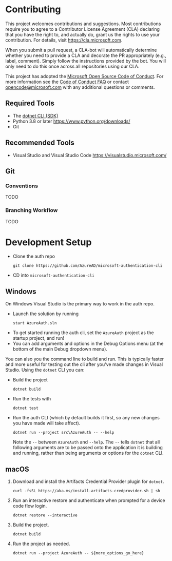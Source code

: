 # Contributing

This project welcomes contributions and suggestions. Most contributions require you to
agree to a Contributor License Agreement (CLA) declaring that you have the right to,
and actually do, grant us the rights to use your contribution. For details, visit
https://cla.microsoft.com.

When you submit a pull request, a CLA-bot will automatically determine whether you need
to provide a CLA and decorate the PR appropriately (e.g., label, comment). Simply follow the
instructions provided by the bot. You will only need to do this once across all repositories using our CLA.

This project has adopted the [Microsoft Open Source Code of Conduct](https://opensource.microsoft.com/codeofconduct/).
For more information see the [Code of Conduct FAQ](https://opensource.microsoft.com/codeofconduct/faq/)
or contact [opencode@microsoft.com](mailto:opencode@microsoft.com) with any additional questions or comments.

## Required Tools
* The [dotnet CLI (SDK)](https://dotnet.microsoft.com/download)
* Python 3.8 or later https://www.python.org/downloads/
* Git

## Recommended Tools
* Visual Studio and Visual Studio Code https://visualstudio.microsoft.com/

## Git

### Conventions
TODO

### Branching Workflow
TODO

# Development Setup

- Clone the auth repo
  ```
  git clone https://github.com/AzureAD/microsoft-authentication-cli
  ```
- CD into `microsoft-authentication-cli`

## Windows

   On Windows Visual Studio is the primary way to work in the auth repo. 
* Launch the solution by running
  ```
  start AzureAuth.sln
  ```
* To get started running the auth cli, set the `AzureAuth` project as the startup project, and run!
* You can add arguments and options in the Debug Options menu (at the bottom of the main Debug dropdown menu).

You can also you the command line to build and run. This is typically faster and more useful for testing out the cli after you've made changes in Visual Studio. Using the `dotnet` CLI you can:
- Build the project
  ```
  dotnet build
  ```

- Run the tests with
  ```
  dotnet test
  ```

- Run the auth CLI (which by default builds it first, so any new changes you have made will take affect).
  ```
  dotnet run --project src\AzureAuth -- --help
  ```
  Note the `--` between `AzureAuth` and `--help`. The `--` tells `dotnet` that all following arguments are to be passed onto the application it is building and running, rather than being arguments or options for the `dotnet` CLI.

  
## macOS

1. Download and install the Artifacts Credential Provider plugin for `dotnet`.
   ```shell
   curl -fsSL https://aka.ms/install-artifacts-credprovider.sh | sh
   ```
2. Run an interactive restore and authenticate when prompted for a device code flow login.
   ```shell
   dotnet restore --interactive
   ```
3. Build the project.
   ```shell
   dotnet build
   ```
4. Run the project as needed.
   ```shell
   dotnet run --project AzureAuth -- ${more_options_go_here}
   ```